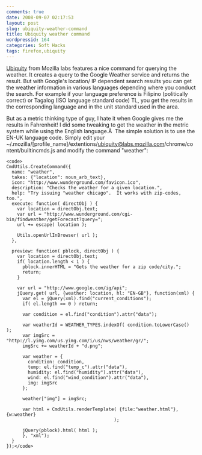 ```yaml
---
comments: true
date: 2008-09-07 02:17:53
layout: post
slug: ubiquity-weather-command
title: Ubiquity weather command
wordpressid: 164
categories: Soft Hacks
tags: firefox,ubiquity
---
```


[Ubiquity](http://labs.mozilla.com/2008/08/introducing-ubiquity/) from Mozilla labs features a nice command for querying the weather. It creates a query to the Google Weather service and returns the result. But with Google's location/ IP dependent search results you can get the weather information in various languages depending where you conduct the search. For example if your language preference is Filipino (politically correct) or Tagalog (ISO language standard code) TL, you get the results in the corresponding language and in the unit standard used in the area.

But as a metric thinking type of guy, I hate it when Google gives me the results in Fahrenheit! I did some tweaking to get the weather in the metric system while using the English language.Â  The simple solution is to use the EN-UK language code. Simply edit your ~/.mozilla/[profile_name]/extentions/ubiquity@labs.mozilla.com/chrome/content/builtincmds.js and modify the command "weather":


    
    <code>
    CmdUtils.CreateCommand({
      name: "weather",
      takes: {"location": noun_arb_text},
      icon: "http://www.wunderground.com/favicon.ico",
      description: "Checks the weather for a given location.",
      help: "Try issuing "weather chicago".  It works with zip-codes, too.",
      execute: function( directObj ) {
        var location = directObj.text;
        var url = "http://www.wunderground.com/cgi-bin/findweather/getForecast?query=";
        url += escape( location );
    
        Utils.openUrlInBrowser( url );
      },
    
      preview: function( pblock, directObj ) {
        var location = directObj.text;
        if( location.length < 1 ) {
          pblock.innerHTML = "Gets the weather for a zip code/city.";
          return;
        }
    
        var url = "http://www.google.com/ig/api";
        jQuery.get( url, {weather: location, hl: "EN-GB"}, function(xml) {
          var el = jQuery(xml).find("current_conditions");
          if( el.length == 0 ) return;
    
          var condition = el.find("condition").attr("data");
    
          var weatherId = WEATHER_TYPES.indexOf( condition.toLowerCase() );
          var imgSrc = "http://l.yimg.com/us.yimg.com/i/us/nws/weather/gr/";
          imgSrc += weatherId + "d.png";
    
          var weather = {
            condition: condition,
            temp: el.find("temp_c").attr("data"),
            humidity: el.find("humidity").attr("data"),
            wind: el.find("wind_condition").attr("data"),
            img: imgSrc
          };
    
          weather["img"] = imgSrc;
    
          var html = CmdUtils.renderTemplate( {file:"weather.html"}, {w:weather}
                                            );
    
          jQuery(pblock).html( html );
          }, "xml");
      }
    });</code>
